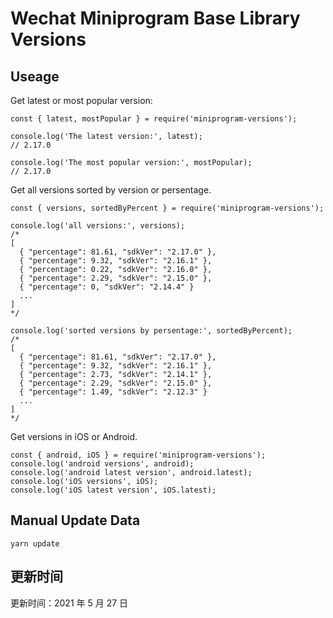 
# Wechat Miniprogram Base Library Versions

## Useage

Get latest or most popular version:

```;
const { latest, mostPopular } = require('miniprogram-versions');

console.log('The latest version:', latest);
// 2.17.0

console.log('The most popular version:', mostPopular);
// 2.17.0

```

Get all versions sorted by version or persentage.

```
const { versions, sortedByPercent } = require('miniprogram-versions');

console.log('all versions:', versions);
/*
[
  { "percentage": 81.61, "sdkVer": "2.17.0" },
  { "percentage": 9.32, "sdkVer": "2.16.1" },
  { "percentage": 0.22, "sdkVer": "2.16.0" },
  { "percentage": 2.29, "sdkVer": "2.15.0" },
  { "percentage": 0, "sdkVer": "2.14.4" }
  ...
]
*/

console.log('sorted versions by persentage:', sortedByPercent);
/*
[
  { "percentage": 81.61, "sdkVer": "2.17.0" },
  { "percentage": 9.32, "sdkVer": "2.16.1" },
  { "percentage": 2.73, "sdkVer": "2.14.1" },
  { "percentage": 2.29, "sdkVer": "2.15.0" },
  { "percentage": 1.49, "sdkVer": "2.12.3" }
  ...
]
*/
```

Get versions in iOS or Android.

```
const { android, iOS } = require('miniprogram-versions');
console.log('android versions', android);
console.log('android latest version', android.latest);
console.log('iOS versions', iOS);
console.log('iOS latest version', iOS.latest);
```

## Manual Update Data

```
yarn update
```

## 更新时间

更新时间：2021 年 5 月 27 日
